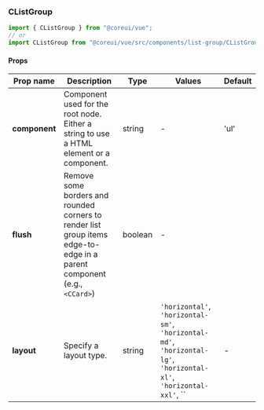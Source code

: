 ### CListGroup

```jsx
import { CListGroup } from "@coreui/vue";
// or
import CListGroup from "@coreui/vue/src/components/list-group/CListGroup";
```

#### Props

| Prop name     | Description                                                                                                             | Type    | Values                                                                                                                 | Default |
| ------------- | ----------------------------------------------------------------------------------------------------------------------- | ------- | ---------------------------------------------------------------------------------------------------------------------- | ------- |
| **component** | Component used for the root node. Either a string to use a HTML element or a component.                                 | string  | -                                                                                                                      | 'ul'    |
| **flush**     | Remove some borders and rounded corners to render list group items edge-to-edge in a parent component (e.g., `<CCard>`) | boolean | -                                                                                                                      |         |
| **layout**    | Specify a layout type.                                                                                                  | string  | `'horizontal'`, `'horizontal-sm'`, `'horizontal-md'`, `'horizontal-lg'`, `'horizontal-xl'`, `'horizontal-xxl'`, `` | - |
